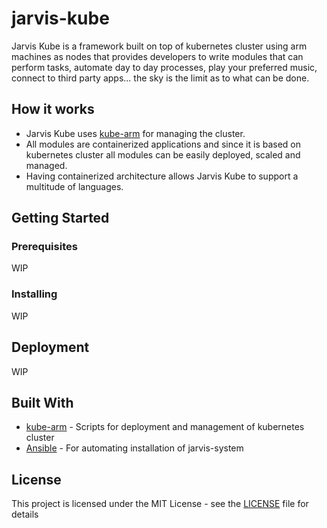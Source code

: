 # jarvis-kube

Jarvis Kube is a framework built on top of kubernetes cluster using arm machines as nodes that provides developers to write modules that can perform tasks, automate day to day processes, play your preferred music, connect to third party apps... the sky is the limit as to what can be done.

## How it works

* Jarvis Kube uses [kube-arm](https://github.com/lahsivjar/kube-arm) for managing the cluster.
* All modules are containerized applications and since it is based on kubernetes cluster all modules can be easily deployed, scaled and managed.
* Having containerized architecture allows Jarvis Kube to support a multitude of languages.

## Getting Started

### Prerequisites

WIP

### Installing

WIP

## Deployment

WIP

## Built With

* [kube-arm](https://github.com/lahsivjar/kube-arm) - Scripts for deployment and management of kubernetes cluster
* [Ansible](http://docs.ansible.com/ansible/latest/intro.html) - For automating installation of jarvis-system

## License

This project is licensed under the MIT License - see the [LICENSE](LICENSE) file for details

